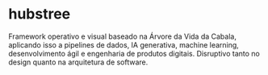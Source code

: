 # hubstree
Framework operativo e visual baseado na Árvore da Vida da Cabala, aplicando isso a pipelines de dados, IA generativa, machine learning, desenvolvimento ágil e engenharia de produtos digitais. Disruptivo tanto no design quanto na arquitetura de software.
